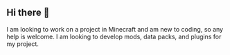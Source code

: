 ## Hi there 👋
I am looking to work on a project in Minecraft and am new to coding, so any help is welcome. I am looking to develop mods, data packs, and plugins for my project.
<!--


Here are some ideas to get you started:

- 🔭 I’m currently working on ...
- 🌱 I’m currently learning Java and JavaScript
- 👯 I’m looking to collaborate on ...
- 🤔 I’m looking for help with developing Minecraft mods, data packs, and plugins.
- 💬 Ask me about ...
- 📫 How to reach me: ...
- 😄 Pronouns: He/Him
- ⚡ Fun fact: ...
-->

